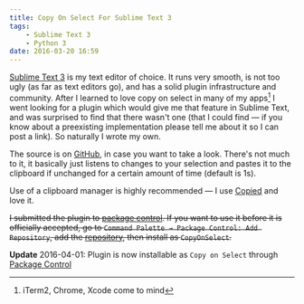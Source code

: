 ```yaml
---
title: Copy On Select For Sublime Text 3
tags:
    - Sublime Text 3
    - Python 3
date: 2016-03-20 16:59
---
```


[Sublime Text 3][] is my text editor of choice. It runs very smooth, is not too ugly (as far as text editors go), and has a solid plugin infrastructure and community. After I learned to love copy on select in many of my apps[^apps] I went looking for a plugin which would give me that feature in Sublime Text, and was surprised to find that there wasn't one (that I could find — if you know about a preexisting implementation please tell me about it so I can post a link). So naturally I wrote my own.

<!-- break -->

The source is on [GitHub][], in case you want to take a look. There's not much to it, it basically just listens to changes to your selection and pastes it to the clipboard if unchanged for a certain amount of time (default is 1s).

Use of a clipboard manager is highly recommended — I use [Copied][] and love it.

~~I submitted the plugin to [package control][]. If you want to use it before it is officially accepted, go to `Command Palette → Package Control: Add Repository`, add the [repository][GitHub], then install as `CopyOnSelect`.~~

**Update** 2016-04-01: Plugin is now installable as `Copy on Select` through [Package Control][package control]


[^apps]: iTerm2, Chrome, Xcode come to mind

[Sublime Text 3]: https://www.sublimetext.com/
[GitHub]: https://github.com/chrifpa/CopyOnSelect
[Copied]: http://copiedapp.com/
[package control]: https://packagecontrol.io/packages/Copy%20on%20Select
